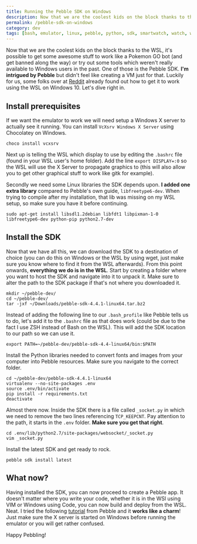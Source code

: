 ```yaml
---
title: Running the Pebble SDK on Windows
description: Now that we are the coolest kids on the block thanks to the WSL, we can get awesome stuff like the Pebble SDK to work on Windows. Read all about it!
permalink: /pebble-sdk-on-windows
category: dev
tags: [bash, emulator, linux, pebble, python, sdk, smartwatch, watch, windows, wsl, x server, zsh]
---
```


Now that we are the coolest kids on the block thanks to the WSL, it's possible to get some awesome stuff to work like a Pokemon GO bot (and get banned along the way) or try out some tools which weren't really available to Windows users in the past. One of those is the Pebble SDK. **I'm intrigued by Pebble** but didn't feel like creating a VM just for that. Luckily for us, some folks over at <a href="https://www.reddit.com/r/pebbledevelopers/comments/4yssza/fyi_the_pebble_sdk_for_linux_works_with_the/" target="_blank">Reddit</a> already found out how to get it to work using the WSL on Windows 10. Let's dive right in.

## Install prerequisites

If we want the emulator to work we will need setup a Windows X server to actually see it running. You can install `VcXsrv Windows X Server` using Chocolatey on Windows.

    choco install vcxsrv 
    

Next up is telling the WSL which display to use by editing the `.bashrc` file (found in your WSL user's home folder). Add the line `export DISPLAY=:0` so the WSL will use the X Server to propagate graphics to (this will also allow you to get other graphical stuff to work like gitk for example).

Secondly we need some Linux libraries the SDK depends upon. **I added one extra library** compared to Pebble's own guide, `libfreetype6-dev`. When trying to compile after my installation, that lib was missing on my WSL setup, so make sure you have it before continuing.

    sudo apt-get install libsdl1.2debian libfdt1 libpixman-1-0 libfreetype6-dev python-pip python2.7-dev
    

## Install the SDK

Now that we have all this, we can download the SDK to a destination of choice (you can do this on Windows or the WSL by using wget, just make sure you know where to find it from the WSL afterwards). From this point onwards, **everything we do is in the WSL**. Start by creating a folder where you want to host the SDK and navigate into it to unpack it. Make sure to alter the path to the SDK package if that's not where you downloaded it.

    mkdir ~/pebble-dev/
    cd ~/pebble-dev/
    tar -jxf ~/Downloads/pebble-sdk-4.4.1-linux64.tar.bz2
    

Instead of adding the following line to our `.bash_profile` like Pebble tells us to do, let's add it to the `.bashrc` file as that does work (could be due to the fact I use ZSH instead of Bash on the WSL). This will add the SDK location to our path so we can use it.

    export PATH=~/pebble-dev/pebble-sdk-4.4-linux64/bin:$PATH
    

Install the Python libraries needed to convert fonts and images from your computer into Pebble resources. Make sure you navigate to the correct folder.

    cd ~/pebble-dev/pebble-sdk-4.4.1-linux64
    virtualenv --no-site-packages .env
    source .env/bin/activate
    pip install -r requirements.txt
    deactivate
    

Almost there now. Inside the SDK there is a file called `_socket.py` in which we need to remove the two lines referencing `TCP_KEEPCNT`. Pay attention to the path, it starts in the `.env` folder. **Make sure you get that right**.

    cd .env/lib/python2.7/site-packages/websocket/_socket.py
    vim _socket.py
    

Install the latest SDK and get ready to rock.

    pebble sdk install latest
    

## What now?

Having installed the SDK, you can now proceed to create a Pebble app. It doesn't matter where you write your code, whether it is in the WSl using VIM or Windows using Code, you can now build and deploy from the WSL. Neat. I tried the following <a href="https://developer.pebble.com/tutorials/watchface-tutorial/part1/" target="_blank">tutorial</a> from Pebble and it **works like a charm**! Just make sure the X server is started on Windows before running the emulator or you will get rather confused.

Happy Pebbling!